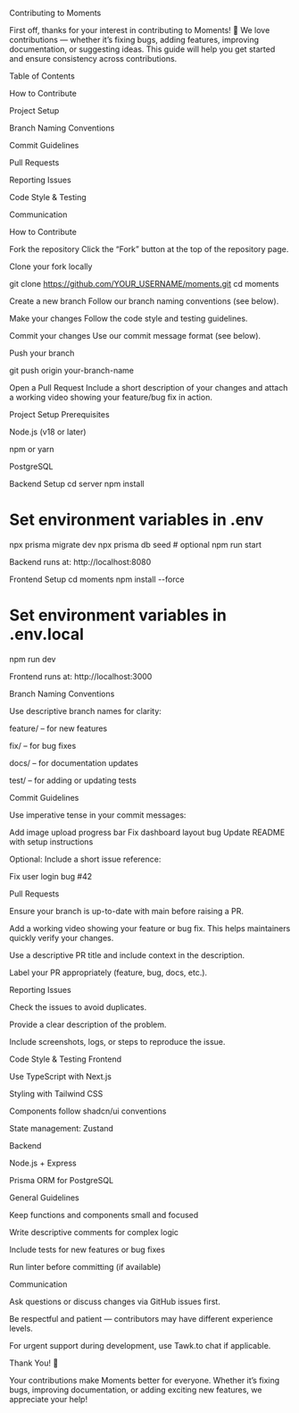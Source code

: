 Contributing to Moments

First off, thanks for your interest in contributing to Moments! 🎉
We love contributions — whether it’s fixing bugs, adding features, improving documentation, or suggesting ideas. This guide will help you get started and ensure consistency across contributions.

Table of Contents

How to Contribute

Project Setup

Branch Naming Conventions

Commit Guidelines

Pull Requests

Reporting Issues

Code Style & Testing

Communication

How to Contribute

Fork the repository
Click the “Fork” button at the top of the repository page.

Clone your fork locally

git clone https://github.com/YOUR_USERNAME/moments.git
cd moments


Create a new branch
Follow our branch naming conventions (see below).

Make your changes
Follow the code style and testing guidelines.

Commit your changes
Use our commit message format (see below).

Push your branch

git push origin your-branch-name


Open a Pull Request
Include a short description of your changes and attach a working video showing your feature/bug fix in action.

Project Setup
Prerequisites

Node.js (v18 or later)

npm or yarn

PostgreSQL

Backend Setup
cd server
npm install
# Set environment variables in .env
npx prisma migrate dev
npx prisma db seed # optional
npm run start


Backend runs at: http://localhost:8080

Frontend Setup
cd moments
npm install --force
# Set environment variables in .env.local
npm run dev


Frontend runs at: http://localhost:3000

Branch Naming Conventions

Use descriptive branch names for clarity:

feature/<feature-name> – for new features

fix/<bug-name> – for bug fixes

docs/<documentation-update> – for documentation updates

test/<test-description> – for adding or updating tests

Commit Guidelines

Use imperative tense in your commit messages:

Add image upload progress bar
Fix dashboard layout bug
Update README with setup instructions


Optional: Include a short issue reference:

Fix user login bug #42

Pull Requests

Ensure your branch is up-to-date with main before raising a PR.

Add a working video showing your feature or bug fix. This helps maintainers quickly verify your changes.

Use a descriptive PR title and include context in the description.

Label your PR appropriately (feature, bug, docs, etc.).

Reporting Issues

Check the issues
 to avoid duplicates.

Provide a clear description of the problem.

Include screenshots, logs, or steps to reproduce the issue.

Code Style & Testing
Frontend

Use TypeScript with Next.js

Styling with Tailwind CSS

Components follow shadcn/ui conventions

State management: Zustand

Backend

Node.js + Express

Prisma ORM for PostgreSQL

General Guidelines

Keep functions and components small and focused

Write descriptive comments for complex logic

Include tests for new features or bug fixes

Run linter before committing (if available)

Communication

Ask questions or discuss changes via GitHub issues first.

Be respectful and patient — contributors may have different experience levels.

For urgent support during development, use Tawk.to chat if applicable.

Thank You! 🎉

Your contributions make Moments better for everyone.
Whether it’s fixing bugs, improving documentation, or adding exciting new features, we appreciate your help!